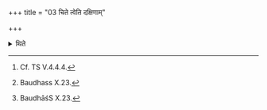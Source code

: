 +++
title = "03 चिते त्वेति दक्षिणाम्"

+++

<details><summary>थिते</summary>

3. or only the (right) one[^4] with cite tvā...[^5] (he puts) on the right; with anucite tvā...[^6] the left.   

[^4]: Cf. TS V.4.4.4.  

[^5]: Baudhass X.23.  

[^6]: BaudhāśS X.23.  
</details>
